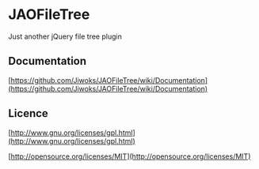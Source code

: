 # JAOFileTree

Just another jQuery file tree plugin

## Documentation

[https://github.com/Jiwoks/JAOFileTree/wiki/Documentation](https://github.com/Jiwoks/JAOFileTree/wiki/Documentation)

## Licence
[http://www.gnu.org/licenses/gpl.html](http://www.gnu.org/licenses/gpl.html)

[http://opensource.org/licenses/MIT](http://opensource.org/licenses/MIT)
